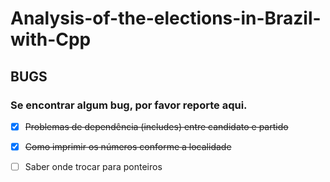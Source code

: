 # Analysis-of-the-elections-in-Brazil-with-Cpp

## BUGS
### Se encontrar algum bug, por favor reporte aqui.

- [x] ~~Problemas de dependência (includes) entre candidato e partido~~

- [x] ~~Como imprimir os números conforme a localidade~~

- [ ] Saber onde trocar para ponteiros